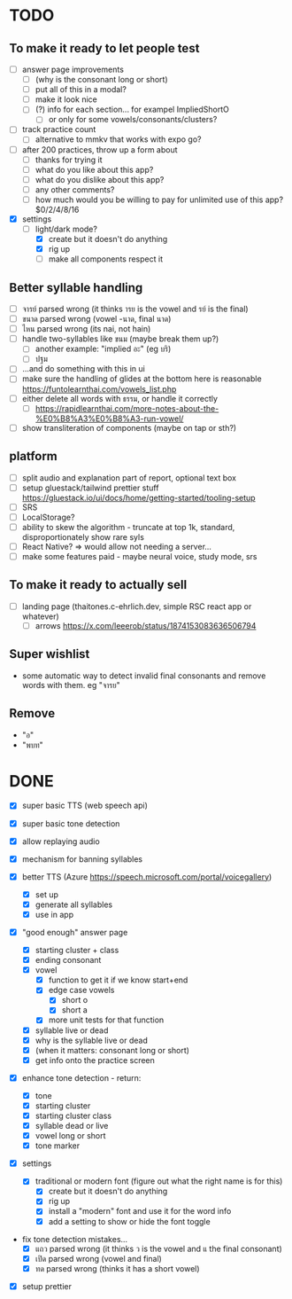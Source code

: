 # TODO

## To make it ready to let people test
- [ ] answer page improvements
  - [ ] (why is the consonant long or short)
  - [ ] put all of this in a modal?
  - [ ] make it look nice
  - [ ] (?) info for each section... for exampel ImpliedShortO
    - [ ] or only for some vowels/consonants/clusters?
- [ ] track practice count
  - [ ] alternative to mmkv that works with expo go?
- [ ] after 200 practices, throw up a form about
  - [ ] thanks for trying it
  - [ ] what do you like about this app?
  - [ ] what do you dislike about this app?
  - [ ] any other comments?
  - [ ] how much would you be willing to pay for unlimited use of this app? $0/2/4/8/16
- [x] settings
  - [ ] light/dark mode?
    - [x] create but it doesn't do anything
    - [x] rig up
    - [ ] make all components respect it

## Better syllable handling
- [ ] จารย์ parsed wrong (it thinks ารย is the vowel and รย์ is the final)
- [ ] ขนาด parsed wrong (vowel -นาด, final นาด)
- [ ] ไหน parsed wrong (its nai, not hain)
- [ ] handle two-syllables like ขนม (maybe break them up?)
  - [ ] another example: "implied อะ" (eg บริ)
  - [ ] ปฐม
- [ ] ...and do something with this in ui
- [ ] make sure the handling of glides at the bottom here is reasonable https://funtolearnthai.com/vowels_list.php
- [ ] either delete all words with ธรรม, or handle it correctly
  - [ ] https://rapidlearnthai.com/more-notes-about-the-%E0%B8%A3%E0%B8%A3-run-vowel/
- [ ] show transliteration of components (maybe on tap or sth?)

## platform
- [ ] split audio and explanation part of report, optional text box
- [ ] setup gluestack/tailwind prettier stuff https://gluestack.io/ui/docs/home/getting-started/tooling-setup
- [ ] SRS
- [ ] LocalStorage?
- [ ] ability to skew the algorithm - truncate at top 1k, standard, disproportionately show rare syls
- [ ] React Native? => would allow not needing a server...
- [ ] make some features paid - maybe neural voice, study mode, srs

## To make it ready to actually sell
- [ ] landing page (thaitones.c-ehrlich.dev, simple RSC react app or whatever)
  - [ ] arrows https://x.com/leeerob/status/1874153083636506794

## Super wishlist
- some automatic way to detect invalid final consonants and remove words with them. eg "จารย"

## Remove
- "อ"
- "พบท"

# DONE

- [x] super basic TTS (web speech api)
- [x] super basic tone detection
- [x] allow replaying audio
- [x] mechanism for banning syllables

- [x] better TTS (Azure https://speech.microsoft.com/portal/voicegallery)
  - [x] set up
  - [x] generate all syllables
  - [x] use in app
- [x] "good enough" answer page
  - [x] starting cluster + class
  - [x] ending consonant
  - [x] vowel
    - [x] function to get it if we know start+end
    - [x] edge case vowels
      - [x] short o
      - [x] short a
    - [x] more unit tests for that function
  - [x] syllable live or dead
  - [x] why is the syllable live or dead
  - [x] (when it matters: consonant long or short)
  - [x] get info onto the practice screen
- [x] enhance tone detection - return:
  - [x] tone
  - [x] starting cluster
  - [x] starting cluster class
  - [x] syllable dead or live
  - [x] vowel long or short
  - [x] tone marker
- [x] settings
  - [x] traditional or modern font (figure out what the right name is for this)
    - [x] create but it doesn't do anything
    - [x] rig up
    - [x] install a "modern" font and use it for the word info
    - [x] add a setting to show or hide the font toggle
- fix tone detection mistakes...
  - [x] แถว parsed wrong (it thinks ว is the vowel and แ the final consonant)
  - [x] เปิด parsed wrong (vowel and final)
  - [x] ทด parsed wrong (thinks it has a short vowel)

- [x] setup prettier